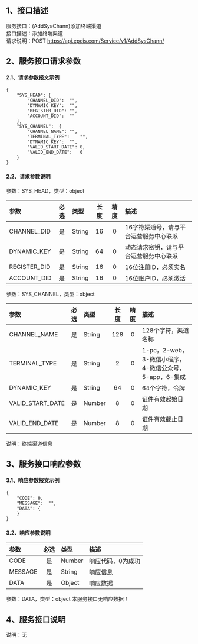 ## 1、接口描述  
服务接口：(AddSysChann)添加终端渠道  
接口描述：添加终端渠道  
请求说明：POST https://api.epeis.com/Service/v1/AddSysChann/  
  
## 2、服务接口请求参数  
#### 2.1、请求参数报文示例  
~~~  
{
	"SYS_HEAD":	{
		"CHANNEL_DID":	"",
		"DYNAMIC_KEY":	"",
		"REGISTER_DID":	"",
		"ACCOUNT_DID":	""
	},
	"SYS_CHANNEL":	{
		"CHANNEL_NAME":	"",
		"TERMINAL_TYPE":	"",
		"DYNAMIC_KEY":	"",
		"VALID_START_DATE":	0,
		"VALID_END_DATE":	0
	}
}  
~~~  
#### 2.2、请求参数说明  
参数：SYS_HEAD，类型：object  
  
| 参数 | 必选 | 类型 | 长度 | 精度 | 描述 |  
| :----------------- | :----: | :-------- | :----: | :----: | :---------------- |  
| CHANNEL_DID | 是 | String | 16 | 0 | 16字符渠道号，请与平台运营服务中心联系 |  
| DYNAMIC_KEY | 是 | String | 64 | 0 | 动态请求密钥，请与平台运营服务中心联系 |  
| REGISTER_DID      |  是  | String   | 16 | 0 | 16位注册ID，必须实名 |  
| ACCOUNT_DID       |  是  | String   | 16 | 0 | 16位账户ID，必须激活 |  
  
参数：SYS_CHANNEL，类型：object  
  
| 参数              | 必选 | 类型     | 长度 | 精度 | 描述             |  
| :----------------- | :----: | :-------- | :----: | :----: | :---------------- |  
| CHANNEL_NAME |  是  | String   | 128 | 0 | 128个字符，渠道名称 |  
| TERMINAL_TYPE |  是  | String   | 2 | 0 | 1-pc，2-web，3-微信小程序，4-微信公众号，5-app，6-集成 |  
| DYNAMIC_KEY |  是  | String   | 64 | 0 | 64个字符，令牌 |  
| VALID_START_DATE |  是  | Number   | 8 | 0 | 证件有效起始日期 |  
| VALID_END_DATE |  是  | Number   | 8 | 0 | 证件有效截止日期 |  
  
说明：终端渠道信息  
  
## 3、服务接口响应参数  
#### 3.1、响应参数报文示例  
~~~  
{
	"CODE":	0,
	"MESSAGE":	"",
	"DATA":	{
	}
}  
~~~  
#### 3.2、响应参数说明  
  
| 参数              | 必选 | 类型     | 描述             |  
| :----------------- | :----: | :-------- | :---------------- |  
| CODE | 是 | Number | 响应代码，0为成功 |  
| MESSAGE | 是 | String | 响应信息 |  
| DATA | 是 | Object | 响应数据 |  
  
参数：DATA，类型：object 本服务接口无响应数据！  
## 4、服务接口说明  
说明：无  
